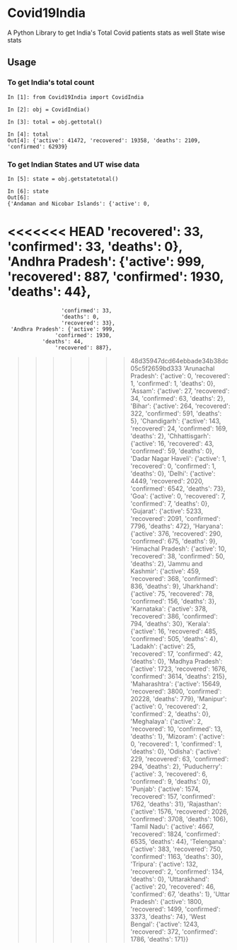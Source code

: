 # Covid19India
A Python Library to get India's Total Covid patients stats as well State wise stats


## Usage

### To get India's total count

	In [1]: from Covid19India import CovidIndia                                                                                                                                                                 
	
	In [2]: obj = CovidIndia()                                                                                                                                                                                  
	
	In [3]: total = obj.gettotal()                                                                                                                                                                              
	
	In [4]: total                                                                                                                                                                                               
	Out[4]: {'active': 41472, 'recovered': 19358, 'deaths': 2109, 'confirmed': 62939}

### To get Indian States and UT wise data

	In [5]: state = obj.getstatetotal()                                                                                                                                                                         
	
	In [6]: state                                                                                                                                                                                               
	Out[6]: 
	{'Andaman and Nicobar Islands': {'active': 0,
<<<<<<< HEAD
	  'recovered': 33,
	  'confirmed': 33,
	  'deaths': 0},
	 'Andhra Pradesh': {'active': 999,
	  'recovered': 887,
	  'confirmed': 1930,
	  'deaths': 44},
=======
					 'confirmed': 33,
					 'deaths': 0,
					 'recovered': 33},
	 'Andhra Pradesh': {'active': 999,
		           'confirmed': 1930,
			   'deaths': 44,
		       	   'recovered': 887},
>>>>>>> 48d35947dcd64ebbade34b38dc05c5f2659bd333
	 'Arunachal Pradesh': {'active': 0,
	  'recovered': 1,
	  'confirmed': 1,
	  'deaths': 0},
	 'Assam': {'active': 27, 'recovered': 34, 'confirmed': 63, 'deaths': 2},
	 'Bihar': {'active': 264, 'recovered': 322, 'confirmed': 591, 'deaths': 5},
	 'Chandigarh': {'active': 143, 'recovered': 24, 'confirmed': 169, 'deaths': 2},
	 'Chhattisgarh': {'active': 16, 'recovered': 43, 'confirmed': 59, 'deaths': 0},
	 'Dadar Nagar Haveli': {'active': 1,
	  'recovered': 0,
	  'confirmed': 1,
	  'deaths': 0},
	 'Delhi': {'active': 4449, 'recovered': 2020, 'confirmed': 6542, 'deaths': 73},
	 'Goa': {'active': 0, 'recovered': 7, 'confirmed': 7, 'deaths': 0},
	 'Gujarat': {'active': 5233,
	  'recovered': 2091,
	  'confirmed': 7796,
	  'deaths': 472},
	 'Haryana': {'active': 376, 'recovered': 290, 'confirmed': 675, 'deaths': 9},
	 'Himachal Pradesh': {'active': 10,
	  'recovered': 38,
	  'confirmed': 50,
	  'deaths': 2},
	 'Jammu and Kashmir': {'active': 459,
	  'recovered': 368,
	  'confirmed': 836,
	  'deaths': 9},
	 'Jharkhand': {'active': 75, 'recovered': 78, 'confirmed': 156, 'deaths': 3},
	 'Karnataka': {'active': 378,
	  'recovered': 386,
	  'confirmed': 794,
	  'deaths': 30},
	 'Kerala': {'active': 16, 'recovered': 485, 'confirmed': 505, 'deaths': 4},
	 'Ladakh': {'active': 25, 'recovered': 17, 'confirmed': 42, 'deaths': 0},
	 'Madhya Pradesh': {'active': 1723,
	  'recovered': 1676,
	  'confirmed': 3614,
	  'deaths': 215},
	 'Maharashtra': {'active': 15649,
	  'recovered': 3800,
	  'confirmed': 20228,
	  'deaths': 779},
	 'Manipur': {'active': 0, 'recovered': 2, 'confirmed': 2, 'deaths': 0},
	 'Meghalaya': {'active': 2, 'recovered': 10, 'confirmed': 13, 'deaths': 1},
	 'Mizoram': {'active': 0, 'recovered': 1, 'confirmed': 1, 'deaths': 0},
	 'Odisha': {'active': 229, 'recovered': 63, 'confirmed': 294, 'deaths': 2},
	 'Puducherry': {'active': 3, 'recovered': 6, 'confirmed': 9, 'deaths': 0},
	 'Punjab': {'active': 1574, 'recovered': 157, 'confirmed': 1762, 'deaths': 31},
	 'Rajasthan': {'active': 1576,
	  'recovered': 2026,
	  'confirmed': 3708,
	  'deaths': 106},
	 'Tamil Nadu': {'active': 4667,
	  'recovered': 1824,
	  'confirmed': 6535,
	  'deaths': 44},
	 'Telengana': {'active': 383,
	  'recovered': 750,
	  'confirmed': 1163,
	  'deaths': 30},
	 'Tripura': {'active': 132, 'recovered': 2, 'confirmed': 134, 'deaths': 0},
	 'Uttarakhand': {'active': 20, 'recovered': 46, 'confirmed': 67, 'deaths': 1},
	 'Uttar Pradesh': {'active': 1800,
	  'recovered': 1499,
	  'confirmed': 3373,
	  'deaths': 74},
	 'West Bengal': {'active': 1243,
	  'recovered': 372,
	  'confirmed': 1786,
	  'deaths': 171}}

